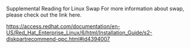 Supplemental Reading for Linux Swap
For more information about swap, please check out the link here.

https://access.redhat.com/documentation/en-US/Red_Hat_Enterprise_Linux/6/html/Installation_Guide/s2-diskpartrecommend-ppc.html#id4394007
